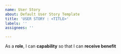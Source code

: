 ```yaml
---
name: User Story
about: Default User Story Template
title: 'USER STORY : <TITLE>'
labels: ''
assignees: ''

---
```


As a **role**, I can **capability** so that I can **receive benefit**

